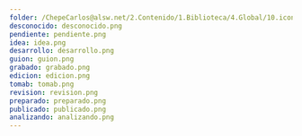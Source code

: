 ```yaml
---
folder: /ChepeCarlos@alsw.net/2.Contenido/1.Biblioteca/4.Global/10.iconos/1.ChepeCarlos/
desconocido: desconocido.png
pendiente: pendiente.png
idea: idea.png
desarrollo: desarrollo.png
guion: guion.png
grabado: grabado.png
edicion: edicion.png
tomab: tomab.png
revision: revision.png
preparado: preparado.png
publicado: publicado.png
analizando: analizando.png
---
```

